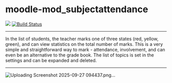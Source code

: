 # moodle-mod_subjectattendance

[![](https://img.shields.io/github/v/release/Snickser/moodle-mod_subjectattendance.svg)](https://github.com/Snickser/moodle-mod_subjectattendance/releases)
[![Build Status](https://github.com/Snickser/moodle-mod_subjectattendance/actions/workflows/moodle-ci.yml/badge.svg)](https://github.com/Snickser/moodle-mod_subjectattendance/actions/workflows/moodle-ci.yml)

*****
In the list of students, the teacher marks one of three states (red, yellow, green), and can view statistics on the total number of marks. This is a very simple and straightforward way to mark - attendance, involvement, and can even be an alternative to the grade book.
The list of topics is set in the settings and can be expanded and deleted.

*****
![Uploading Screenshot 2025-09-27 094437.png…]()

